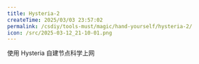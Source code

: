 ```yaml
---
title: Hysteria-2
createTime: 2025/03/03 23:57:02
permalink: /csdiy/tools-must/magic/hand-yourself/hysteria-2/
icon: /src/2025-03-12_21-10-01.png
---
```


<LinkCard href="https://voxsay.com/posts/using-hysteria-build-proxy-for-internet-access/"
title="Hysteria-2">使用 Hysteria 自建节点科学上网</LinkCard>